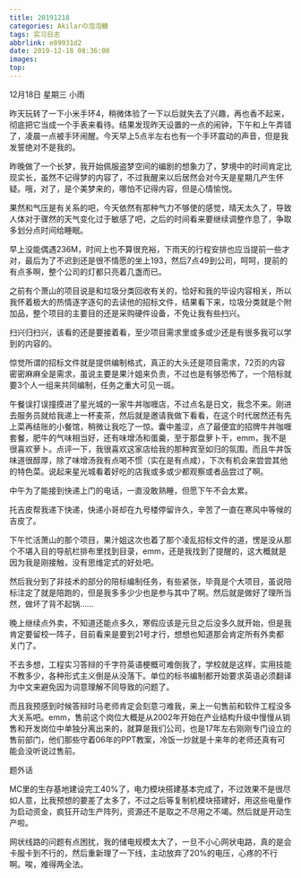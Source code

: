 ```yaml
---
title: 20191218
categories: Akilarの泡泡糖
tags: 实习日志
abbrlink: e89931d2
date: 2019-12-18 08:36:08
images:
top:
---
```

12月18日 星期三 小雨

昨天玩转了一下小米手环4，稍微体验了一下以后就失去了兴趣，再也香不起来，彻底把它当成一个手表来看待。结果发现昨天设置的一点的闹钟，下午和上午弄错了，凌晨一点被手环闹醒。今天早上5点半左右也有一个手环震动的声音，但是我发誓绝对不是我的。

昨晚做了一个长梦，我开始佩服盗梦空间的编剧的想象力了，梦境中的时间肯定比现实长，虽然不记得梦的内容了，不过我醒来以后居然会对今天是星期几产生怀疑。哦，对了，是个美梦来的，哪怕不记得内容，但是心情愉悦。

果然和气压是有关系的吧，今天依然有那种气力不够使的感觉，晴天太久了，导致人体对于骤然的天气变化过于敏感了吧，之后的时间看来要继续调整作息了，争取多划分点时间给睡眠。

早上没能偶遇236M，时间上也不算很充裕，下雨天的行程安排也应当提前一些才对，最后为了不迟到还是很不情愿的坐上193，然后7点49到公司，呵呵，提前的有点多啊，整个公司的灯都只亮着几盏而已。

之前有个萧山的项目说是和垃圾分类回收有关的，恰好和我的毕设内容相关，所以我怀着极大的热情逐字逐句的去读他的招标文件，结果看下来，垃圾分类就是个附加品，整个项目的主要目的还是采购硬件设备，不免让我有些扫兴。

扫兴归扫兴，该看的还是要接着看，至少项目需求里或多或少还是有很多我可以学到的内容的。

惊觉所谓的招标文件就是提供编制格式，真正的大头还是项目需求，72页的内容密密麻麻全是需求，虽说主要是果汁姐来负责，不过也是有够恐怖了，一个陪标就要3个人一组来共同编制，任务之重大可见一斑。

午餐误打误撞摸进了星光城的一家牛丼咖喱店，不过点名是日文，我念不来。刚进去服务员就给我递上一杯麦茶，然后就是邀请我做下看看，在这个时代居然还有先上菜再结账的小餐馆，稍微让我吃了一惊。囊中羞涩，点了最便宜的招牌牛丼咖喱套餐，肥牛的气味相当好，还有味增汤和蛋羹，至于那盘萝卜干，emm，我不是很喜欢萝卜。点评一下，我很喜欢这家店给我的那种宾至如归的氛围，而且牛丼饭味道很醇厚，除了味增汤我有点喝不惯（实在是有点咸），下次有机会来尝尝其他的特色菜。说起来星光城看着好吃的店我或多或少都观察或者品尝过了啊。

中午为了能接到快递上门的电话，一直没敢熟睡，但愿下午不会太累。

托吉皮帮我递下快递，快递小哥却在九号楼停留许久，辛苦了一直在寒风中等候的吉皮了。

下午忙活萧山的那个项目，果汁姐这次也着了那个凌乱招标文件的道，愣是没从那个不堪入目的导航栏排布里找到目录，emm，还是我找到了提醒的，这大概就是因为我是刚接触，没有思维定式的好处吧。

然后我分到了非技术的部分的陪标编制任务，有些紧张，毕竟是个大项目，虽说陪标注定了就是陪跑的，但是我多多少少也是参与其中了啊。然后就是做好了理所当然，做坏了背不起锅......

晚上继续点外卖，不知道还能点多久，寒假应该是元旦之后没多久就开始，但是我肯定要留校一阵子，目前看来是要到21号才行，想想也知道那会肯定所有外卖都关门了。

不去多想，工程实习答辩的千字符英语梗概可难倒我了，学校就是这样，实用技能不教多少，各种形式主义倒是从没落下。单位的标书编制都开始要求英语必须翻译为中文来避免因为词意理解不同导致的问题了。

而且我预感到时候答辩时马老师肯定会刻意刁难我，来上一句售前和软件工程没多大关系吧。emm，售前这个岗位大概是从2002年开始在产业结构升级中慢慢从销售和开发岗位中单独分离出来的，就算是我们公司，也是17年左右刚刚专门设立的售前部门，他们那些守着06年的PPT教案，冷饭一炒就是十来年的老师还真有可能会没听说过售前。

题外话

MC里的生存基地建设完工40%了，电力模块搭建基本完成了，不过效果不是很尽如人意，比我预想的要差了太多了，不过之后等复制机模块搭建好，用这些电量作为启动资金，疯狂开动生产阵列，资源还不是取之不尽用之不竭。然后就是开动生产啦。

网状线路的问题有点困扰，我的储电规模太大了，一旦不小心网状电路，真的是会卡服卡到不行的，然后重新理了一下线，主动放弃了20%的电压，心疼的不行啊。唉，难得两全法。